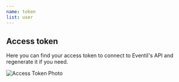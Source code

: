 ```yaml
---
name: token
list: user
---
```

<section>

## Access token

Here you can find your access token to connect to Eventil's API and regenerate it if you need.

![Access Token Photo](/images/accesstoken.svg)
</section>
